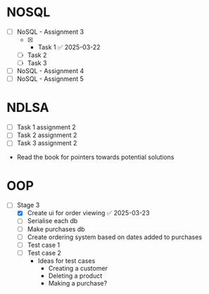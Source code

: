 # NOSQL
- [ ] NoSQL - Assignment 3
	- [x] - Task 1 ✅ 2025-03-22
	- [ ] Task 2
	- [ ] Task 3
- [ ] NoSQL - Assignment 4
- [ ] NoSQL - Assignment 5
# NDLSA
- [ ] Task 1 assignment 2
- [ ] Task 2 assignment 2
- [ ] Task 3 assignment 2
- Read the book for pointers towards potential solutions

# OOP

- [ ] Stage 3
	- [x] Create ui for order viewing ✅ 2025-03-23
	- [ ] Serialise each db
	- [ ] Make purchases db
	- [ ] Create ordering system based on dates added to purchases
	- [ ] Test case 1
	- [ ] Test case 2
		- Ideas for test cases
			- Creating a customer
			- Deleting a product
			- Making a purchase?
	
	